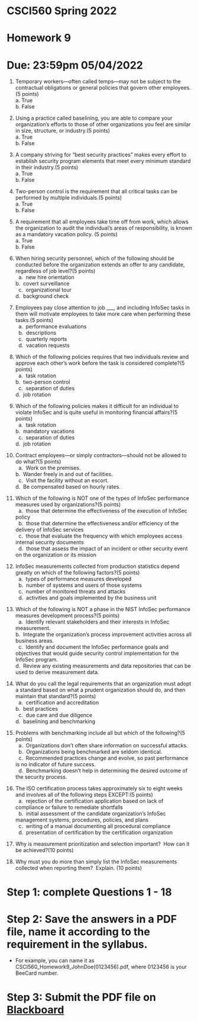 # CSCI560 Spring 2022
# Homework 9
# Due: 23:59pm 05/04/2022

1.  Temporary workers—often called temps—may not be subject to the contractual obligations or general policies that govern other employees.(5 points)<br>
 	a. 	True<br>
 	b. 	False<br>
  
2. Using a practice called baselining, you are able to compare your organization’s efforts to those of other organizations you feel are similar in size, structure, or industry.(5 points)<br>
 	a. 	True<br>
 	b. 	False<br>
  
3.  A company striving for “best security practices” makes every effort to establish security program elements that meet every minimum standard in their industry.(5 points)<br>
 	a. 	True<br>
 	b. 	False<br>
  
4. Two-person control is the requirement that all critical tasks can be performed by multiple individuals.(5 points)<br>
 	a. 	True<br>
 	b. 	False<br>
  
5. A requirement that all employees take time off from work, which allows the organization to audit the individual’s areas of responsibility, is known as a mandatory vacation policy. (5 points)<br>
 	a. 	True<br>
 	b. 	False<br>
  
6. When hiring security personnel, which of the following should be conducted before the organization extends an offer to any candidate, regardless of job level?(5 points)<br>
 	a. 	new hire orientation<br>	b. 	covert surveillance<br>
 	c. 	organizational tour<br>	d. 	background check<br>
  
7. Employees pay close attention to job \_\_\_, and including InfoSec tasks in them will motivate employees to take more care when performing these tasks.(5 points)<br>
 	a. 	performance evaluations<br>
 	b. 	descriptions<br>
 	c. 	quarterly reports<br>
 	d. 	vacation requests<br>
  
8. Which of the following policies requires that two individuals review and approve each other’s work before the task is considered complete?(5 points)<br>
 	a. 	task rotation	<br>b. 	two-person control<br>
 	c. 	separation of duties<br>	d. 	job rotation<br>
  
9. Which of the following policies makes it difficult for an individual to violate InfoSec and is quite useful in monitoring financial affairs?(5 points)<br>
 	a. 	task rotation	<br>b. 	mandatory vacations<br>
 	c. 	separation of duties<br>	d. 	job rotation<br>
  
10. Contract employees—or simply contractors—should not be allowed to do what?(5 points)<br>
 	a. 	Work on the premises.<br>	b. 	Wander freely in and out of facilities.<br>
 	c. 	Visit the facility without an escort.<br>	d. 	Be compensated based on hourly rates.<br>
  
11. Which of the following is NOT one of the types of InfoSec performance measures used by organizations?(5 points)<br>
 	a. 	those that determine the effectiveness of the execution of InfoSec policy<br>
 	b. 	those that determine the effectiveness and/or efficiency of the delivery of InfoSec services<br>
 	c. 	those that evaluate the frequency with which employees access internal security documents<br>
 	d. 	those that assess the impact of an incident or other security event on the organization
or its mission<br>
  
12. InfoSec measurements collected from production statistics depend greatly on which of the following factors?(5 points)<br>
 	a. 	types of performance measures developed<br>
 	b. 	number of systems and users of those systems<br>
 	c. 	number of monitored threats and attacks<br>
 	d. 	activities and goals implemented by the business unit<br>
  
13.  Which of the following is NOT a phase in the NIST InfoSec performance measures development process?(5 points)<br>
 	a. 	Identify relevant stakeholders and their interests in InfoSec measurement.	<br>b. 	Integrate the organization’s process improvement activities across all business areas.<br>
 	c. 	Identify and document the InfoSec performance goals and objectives that would guide security control implementation for the InfoSec program.<br>	d. 	Review any existing measurements and data repositories that can be used to
derive measurement data.<br>
  
14. What do you call the legal requirements that an organization must adopt a standard based on what a prudent organization should do, and then maintain that standard?(5 points)<br>
 	a. 	certification and accreditation<br>	b. 	best practices<br>
 	c. 	due care and due diligence<br>	d. 	baselining and benchmarking<br>

15. Problems with benchmarking include all but which of the following?(5 points)<br>
 	a. 	Organizations don’t often share information on successful attacks.<br>
 	b. 	Organizations being benchmarked are seldom identical.<br>
 	c. 	Recommended practices change and evolve, so past performance is no indicator of future success.<br>
 	d. 	Benchmarking doesn’t help in determining the desired outcome of the security process.<br>

16. The ISO certification process takes approximately six to eight weeks and involves all of the following steps EXCEPT:(5 points)<br>
 	a. 	rejection of the certification application based on lack of compliance or failure to remediate shortfalls<br>
 	b. 	initial assessment of the candidate organization’s InfoSec management systems, procedures, policies, and plans<br>
 	c. 	writing of a manual documenting all procedural compliance<br>
 	d. 	presentation of certification by the certification organization<br>
  
17. Why is measurement prioritization and selection important?  How can it be achieved?(10 points)<br>

18. Why must you do more than simply list the InfoSec measurements collected when reporting them?  Explain.
(10 points)<br>
  
# Step 1: complete Questions 1 - 18
# Step 2: Save the answers in a PDF file, name it according to the requirement in the syllabus. 
+ For example, you can name it as CSCI560_Homework9_JohnDoe(0123456).pdf, where 0123456 is your BeeCard number.
# Step 3: Submit the PDF file on [Blackboard](https://blackboard.sau.edu/)
